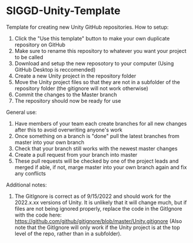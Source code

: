 # SIGGD-Unity-Template
Template for creating new Unity GitHub repositories.
How to setup:
  1) Click the "Use this template" button to make your own duplicate repository on GitHub
  2) Make sure to rename this repository to whatever you want your project to be called
  3) Download and setup the new reposotory to your computer (Using GitHub Desktop is reccomended)
  4) Create a new Unity project in the repository folder
  5) Move the Unity project files so that they are not in a subfolder of the repository folder (the gitignore will not work otherwise)
  6) Commit the changes to the Master branch
  7) The repository should now be ready for use

General use:
  1) Have members of your team each create branches for all new changes after this to avoid overwriting anyone's work
  2) Once something on a branch is "done" pull the latest branches from master into your own branch
  3) Check that your branch still works with the newest master changes
  4) Create a pull request from your branch into master
  5) These pull requests will be checked by one of the project leads and merged if able, if not, marge master into your own branch again and fix any conflicts

Additional notes:
  1) The GitIgnore is correct as of 9/15/2022 and should work for the 2022.x.xx versions of Unity. It is unlikely that it will change much, but if files are not being ignored properly, replace the code in the GitIgnore with the code here: https://github.com/github/gitignore/blob/master/Unity.gitignore (Also note that the GitIgnore will only work if the Unity project is at the top level of the repo, rather than in a subfolder).
